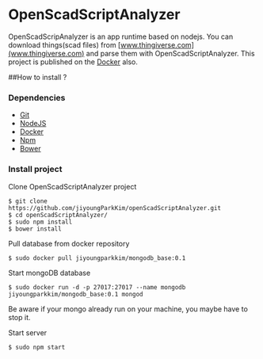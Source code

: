 OpenScadScriptAnalyzer
===
OpenScadScripAnalyzer is an app runtime based on nodejs. You can download things(scad files) from [www.thingiverse.com](www.thingiverse.com) and parse them with OpenScadScriptAnalyzer. This project is published on the [Docker](https://www.docker.com/) also.

##How to install ?

### Dependencies

* [Git](http://git-scm.com/)
* [NodeJS](http://nodejs.org/) 
* [Docker](https://www.docker.com/) 
* [Npm](https://www.npmjs.org/) 
* [Bower](http://bower.io/)

### Install project

Clone OpenScadScriptAnalyzer project

	$ git clone https://github.com/jiyoungParkKim/openScadScriptAnalyzer.git
	$ cd openScadScriptAnalyzer/
	$ sudo npm install
	$ bower install


Pull database from docker repository

	$ sudo docker pull jiyoungparkkim/mongodb_base:0.1


Start mongoDB database

	$ sudo docker run -d -p 27017:27017 --name mongodb jiyoungparkkim/mongodb_base:0.1 mongod
	
Be aware if your mongo already run on your machine, you maybe have to stop it.
	
Start server

	$ sudo npm start

